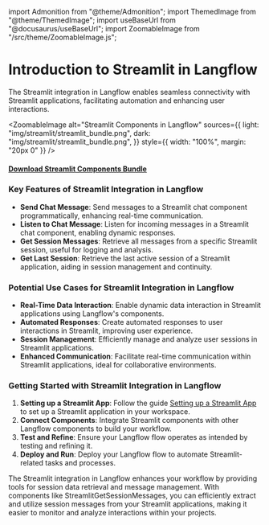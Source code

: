 import Admonition from "@theme/Admonition";
import ThemedImage from "@theme/ThemedImage";
import useBaseUrl from "@docusaurus/useBaseUrl";
import ZoomableImage from "/src/theme/ZoomableImage.js";

# Introduction to Streamlit in Langflow

The Streamlit integration in Langflow enables seamless connectivity with Streamlit applications, facilitating automation and enhancing user interactions.

<ZoomableImage
  alt="Streamlit Components in Langflow"
  sources={{
    light: "img/streamlit/streamlit_bundle.png",
    dark: "img/streamlit/streamlit_bundle.png",
  }}
  style={{ width: "100%", margin: "20px 0" }}
/>

#### <a target="\_blank" href="json_files/Streamlit_Components_bundle.json" download>Download Streamlit Components Bundle</a>

### Key Features of Streamlit Integration in Langflow

- **Send Chat Message**: Send messages to a Streamlit chat component programmatically, enhancing real-time communication.
- **Listen to Chat Message**: Listen for incoming messages in a Streamlit chat component, enabling dynamic responses.
- **Get Session Messages**: Retrieve all messages from a specific Streamlit session, useful for logging and analysis.
- **Get Last Session**: Retrieve the last active session of a Streamlit application, aiding in session management and continuity.

### Potential Use Cases for Streamlit Integration in Langflow

- **Real-Time Data Interaction**: Enable dynamic data interaction in Streamlit applications using Langflow's components.
- **Automated Responses**: Create automated responses to user interactions in Streamlit, improving user experience.
- **Session Management**: Efficiently manage and analyze user sessions in Streamlit applications.
- **Enhanced Communication**: Facilitate real-time communication within Streamlit applications, ideal for collaborative environments.

### Getting Started with Streamlit Integration in Langflow

1. **Setting up a Streamlit App**: Follow the guide [Setting up a Streamlit App](./setup) to set up a Streamlit application in your workspace.
2. **Connect Components**: Integrate Streamlit components with other Langflow components to build your workflow.
3. **Test and Refine**: Ensure your Langflow flow operates as intended by testing and refining it.
4. **Deploy and Run**: Deploy your Langflow flow to automate Streamlit-related tasks and processes.

The Streamlit integration in Langflow enhances your workflow by providing tools for session data retrieval and message management. With components like StreamlitGetSessionMessages, you can efficiently extract and utilize session messages from your Streamlit applications, making it easier to monitor and analyze interactions within your projects.